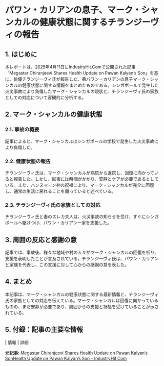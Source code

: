 # パワン・カリアンの息子、マーク・シャンカルの健康状態に関するチランジーヴィの報告

## 1. はじめに

本レポートは、2025年4月11日にIndustryHit.Comで公開された記事「Megastar Chiranjeevi Shares Health Update on Pawan Kalyan’s Son」を基に、俳優チランジーヴィ氏が報告した、弟パワン・カリアンの息子マーク・シャンカルの健康状態に関する情報をまとめたものである。シンガポールで発生した火災事故により負傷したマーク・シャンカルの現状と、チランジーヴィ氏の家族としての対応について客観的に分析する。

## 2. マーク・シャンカルの健康状態

### 2.1. 事故の概要

記事によると、マーク・シャンカルはシンガポールの学校で発生した火災事故により負傷した。

### 2.2. 健康状態の報告

チランジーヴィ氏は、マーク・シャンカルが病院から退院し、回復に向かっていると報告した。しかし、回復には時間がかかり、安静とケアが必要であるとしている。また、ハンヌマーン神の祝福により、マーク・シャンカルが完全に回復し、通常の生活に戻れることを願っていると述べている。

### 2.3. チランジーヴィ氏の家族としての対応

チランジーヴィ氏と妻のスレカ夫人は、火災事故の知らせを受け、すぐにシンガポールへ駆けつけ、パワン・カリアン一家を支援した。

## 3. 周囲の反応と感謝の意

記事では、事故後、様々な地域や村の人々がマーク・シャンカルの回復を祈り、支援を表明したことが言及されている。チランジーヴィ氏は、パワン・カリアンと家族を代表し、この支援に対して心からの感謝の意を表した。

## 4. まとめ

本記事は、マーク・シャンカルの健康状態に関する最新情報と、チランジーヴィ氏の家族としての対応を伝えている。マーク・シャンカルは回復に向かっているものの、まだ安静が必要であり、周囲からの支援と祝福を受けていることが示されている。

## 5. 付録：記事の主要な情報

| 情報 | 詳細 

**元記事:** [Megastar Chiranjeevi Shares Health Update on Pawan Kalyan’s SonHealth Update on Pawan Kalyan’s Son - IndustryHit.Com](https://industryhit.com/t/megastar-chiranjeevi-shares-health-update-on-pawan-kalyans-son/)